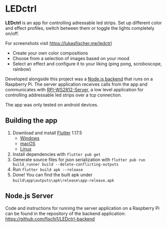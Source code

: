 # LEDctrl

**LEDctrl** is an app for controlling adressable led strips. Set up different color and effect profiles, switch between them or toggle the lights completely on/off.

For screenshots visit https://lukasfischer.me/ledctrl

-   Create your own color compositions
-   Choose from a selection of images based on your mood
-   Select an effect and configure it to your liking (ping pong, scroboscope, rainbow)

Developed alongside this project was a [Node.js backend](https://github.com/fischi1/LEDctrl-backend) that runs on a Raspberry Pi. The server application receives calls from the app and communicates with [RPI-WS2812-Server](https://github.com/tom-2015/rpi-ws2812-server), a low level application for controlling addressable led strips over a tcp connection.

The app was only tested on android devices.

## Building the app

1. Download and install [Flutter](https://flutter.dev/docs/get-started/install) 1.17.5
    - [Windows](https://storage.googleapis.com/flutter_infra/releases/stable/windows/flutter_windows_1.17.5-stable.zip)
    - [macOS](https://storage.googleapis.com/flutter_infra/releases/stable/macos/flutter_macos_1.17.5-stable.zip)
    - [Linux](https://storage.googleapis.com/flutter_infra/releases/stable/linux/flutter_linux_1.17.5-stable.tar.xz)
2. Install dependencies with `flutter pub get`
3. Generate source files for json serialization with `flutter pub run build_runner build --delete-conflicting-outputs`
4. Run `flutter build apk --release`
5. Done! You can find the built apk under `build\app\outputs\apk\release\app-release.apk`

## Node.js Server

Code and instructions for running the server application on a Raspberry Pi can be found in the repository of the backend application: https://github.com/fischi1/LEDctrl-backend
